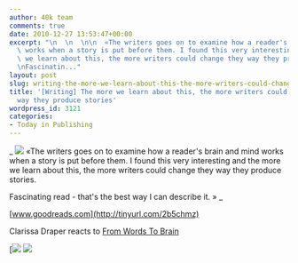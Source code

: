 ```yaml
---
author: 40k team
comments: true
date: 2010-12-27 13:53:47+00:00
excerpt: "\n  \n  \n\n  «The writers goes on to examine how a reader's brain and mind\
  \ works when a story is put before them. I found this very interesting and the more\
  \ we learn about this, the more writers could change they way they produce stories.\n\
  \nFascinatin..."
layout: post
slug: writing-the-more-we-learn-about-this-the-more-writers-could-change-they-way-they-produce-stories
title: '[Writing] The more we learn about this, the more writers could change the
  way they produce stories'
wordpress_id: 3121
categories:
- Today in Publishing
---
```



  


  _
![](http://www.40kbooks.com/wp-content/uploads/quote1.jpg)
  «The writers goes on to examine how a reader's brain and mind works when a story is put before them. I found this very interesting and the more we learn about this, the more writers could change they way they produce stories.
  

Fascinating read - that's the best way I can describe it. »
_  

[www.goodreads.com](http://tinyurl.com/2b5chmz)






Clarissa Draper reacts to [From Words To Brain](http://www.40kbooks.com/?page_id=133&category=6&product_id=42)





[![](http://www.bookcafe.net/filtr/t1.png)
[![](http://www.bookcafe.net/filtr/f1.png)](http://www.facebook.com/pages/40k/122586614419616)


 
    
